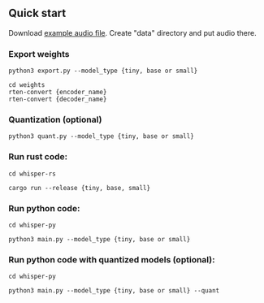 ## Quick start

Download [example audio file](https://www.dropbox.com/scl/fi/8yzo8y2ptxoy0rfuon9bu/audio.wav?rlkey=dorb43edb48bqpx5cgrtckxlk&dl=1). Create "data" directory and put audio there.

### Export weights
```
python3 export.py --model_type {tiny, base or small}
```

```
cd weights
rten-convert {encoder_name}
rten-convert {decoder_name}
```

### Quantization (optional)
```
python3 quant.py --model_type {tiny, base or small}
```

### Run rust code:

```
cd whisper-rs

cargo run --release {tiny, base, small}
```

### Run python code:

```
cd whisper-py

python3 main.py --model_type {tiny, base or small}
```

### Run python code with quantized models (optional):

```
cd whisper-py

python3 main.py --model_type {tiny, base or small} --quant
```
